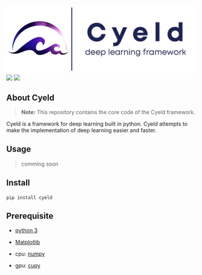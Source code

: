 <div style="width:800px height:100px" align="center">
    <img  src="./images/logo.jpg" alt="framework-picture">
</div>
<img src="https://img.shields.io/badge/LISENSE-MIT-green">
<img src="https://img.shields.io/badge/pypi-v0.0.1-red">
<p></p>

## About Cyeld

> **Note:** This repository contains the core code of the Cyeld framework.

Cyeld is a framework for deep learning built in python. Cyeld attempts to make the implementation of deep learning easier and faster.

## Usage
>comming soon
## Install

```
pip install cyeld
```

## Prerequisite
- [python 3](https://www.python.org/)
- [Matplotlib](https://matplotlib.org/)

- cpu:  [numpy](https://numpy.org/)
- gpu:  [cupy](https://docs.cupy.dev/en/stable/index.html)